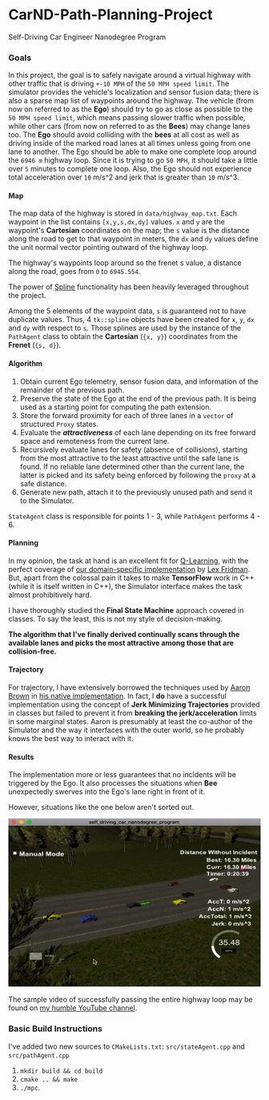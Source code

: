 [//]: # (Image References)

[tailGate]: ./img/tailGate_big.gif "Rear-ended"

# CarND-Path-Planning-Project
Self-Driving Car Engineer Nanodegree Program
   

### Goals
In this project, the goal is to safely navigate around a virtual highway with other traffic that is driving `+-10 MPH`
of the `50 MPH speed limit`. The simulator provides the vehicle's localization and sensor fusion data; there is also a
sparse map list of waypoints around the highway. The vehicle (from now on referred to as the **Ego**) should try to go
as close as possible to the `50 MPH speed limit`, which means passing slower traffic when possible, while other cars 
(from now on referred to as the **Bees**) may change lanes too.
The **Ego** should avoid colliding with the **bees** at all cost as well as driving inside of the marked road lanes at all times unless going from one lane to another. The Ego should be able to make one complete loop around the `6946 m` highway loop. Since it is trying to go `50 MPH`, it should take a little over `5` minutes to complete one loop. Also, the Ego should not experience total acceleration over `10` m/s^2 and jerk that is greater than `10` m/s^3.

#### Map
 
The map data of the highway is stored in `data/highway_map.txt`.
Each waypoint in the list contains `[x,y,s,dx,dy]` values. `x` and `y` are the waypoint's **Cartesian** coordinates on 
the map; the `s` value is the distance along the road to get to that waypoint in meters, the `dx` and `dy` values define the unit normal vector pointing outward of the highway loop.

The highway's waypoints loop around so the frenet s value, a distance along the road, goes from `0` to `6945.554`.

The power of [Spline](http://kluge.in-chemnitz.de/opensource/spline/) functionality has been heavily leveraged throughout the project.

Among the 5 elements of the waypoint data, `s` is guaranteed not to have duplicate values. Thus, 4 `tk::spline` objects 
have been created for `x`, `y`, `dx` and `dy` with respect to `s`. Those splines are used by the instance of 
the `PathAgent` class to obtain the **Cartesian** (`{x, y}`) coordinates from the **Frenet** (`{s, d}`).

#### Algorithm

1. Obtain current Ego telemetry, sensor fusion data, and information of the remainder of the previous path.
2. Preserve the state of the Ego at the end of the previous path. It is being used as a starting point for computing
the path extension. 
3. Store the forward proximity for each of three lanes in a `vector` of structured `Proxy` states.
4. Evaluate the ***attractiveness*** of each lane depending on its free forward space and remoteness from the current lane.
5. Recursively evaluate lanes for safety (absence of collisions), starting from the most attractive to the least attractive
until the safe lane is found. If no reliable lane determined other than the current lane, the latter is
picked and its safety being enforced by following the `proxy` at a safe distance.
6. Generate new path, attach it to the previously unused path and send it to the Simulator.

`StateAgent` class is responsible for points 1 - 3, while `PathAgent` performs 4 - 6. 

#### Planning

In my opinion, the task at hand is an excellent fit for [Q-Learning](https://en.wikipedia.org/wiki/Q-learning),
with the perfect coverage of [our domain-specific implementation](https://youtu.be/QDzM8r3WgBw) by 
[Lex Fridman](https://www.youtube.com/user/lexfridman/videos). But, apart from the colossal pain it takes to make **TensorFlow**
work in C++ (while it is itself written in C++), the Simulator interface makes the task almost prohibitively hard.

I have thoroughly studied the **Final State Machine** approach covered in classes.
To say the least, this is not my style of decision-making.

**The algorithm that I've finally derived continually scans through the available lanes and picks the most attractive among those that are collision-free.**

#### Trajectory

For trajectory, I have extensively borrowed the techniques used by [Aaron Brown](https://github.com/awbrown90) 
in [his native implementation](https://github.com/awbrown90/CarND-Path-Planning-Project). In fact, I **do** have a successful implementation using the concept of **Jerk Minimizing Trajectories** provided in classes but failed to prevent it from **breaking the jerk/acceleration** limits in some marginal states.
Aaron is presumably at least the co-author of the Simulator and the way it interfaces with the outer world, so he probably knows the best way to interact with it.

#### Results

The implementation more or less guarantees that no incidents will be triggered by the Ego. It also processes the situations when **Bee** unexpectedly swerves into the Ego's lane right in front of it.

However, situations like the one below aren't sorted out.

![alt text][tailGate]

The sample video of successfully passing the entire highway loop may be found on [my humble YouTube channel](https://youtu.be/BV0rfsj1ALw).

### Basic Build Instructions

I've added two new sources to `CMakeLists.txt`: `src/stateAgent.cpp` and `src/pathAgent.cpp`

1. `mkdir build && cd build`
2. `cmake .. && make`
3. `./mpc`.

